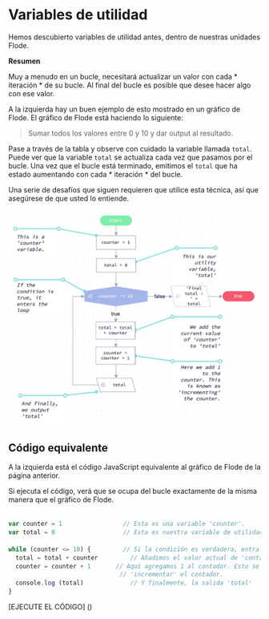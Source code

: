 # Variables de utilidad

Hemos descubierto variables de utilidad antes, dentro de nuestras unidades Flode.

**Resumen**

Muy a menudo en un bucle, necesitará actualizar un valor con cada \* iteración \* de su bucle. Al final del bucle es posible que desee hacer algo con ese valor.

A la izquierda hay un buen ejemplo de esto mostrado en un gráfico de Flode. El gráfico de Flode está haciendo lo siguiente:

> Sumar todos los valores entre 0 y 10 y dar output al resultado.

Pase a través de la tabla y observe con cuidado la variable llamada `total`. Puede ver que la variable `total` se actualiza cada vez que pasamos por el bucle. Una vez que el bucle está terminado, emitimos el `total` que ha estado aumentando con cada \* iteración \* del bucle.

Una serie de desafíos que siguen requieren que utilice esta técnica, así que asegúrese de que usted lo entiende.

![Screenshot 2017-07-13 20.41.28.png](1C4B696E87AD29C42873C44AAF969A15.png)
 

## Código equivalente

A la izquierda está el código JavaScript equivalente al gráfico de Flode de la página anterior.

Si ejecuta el código, verá que se ocupa del bucle exactamente de la misma manera que el gráfico de Flode.

```js

var counter = 1                 // Esta es una variable 'counter'.
var total = 0                   // Esta es nuestra variable de utilidad, 'total'

while (counter <= 10) {         // Si la condición es verdadera, entra en el bucle
  total = total + counter         // Añadimos el valor actual de 'contador' a 'total'
  counter = counter + 1       // Aquí agregamos 1 al contador. Esto se conoce como
                               // 'incrementar' el contador.
  console.log (total)             // Y finalmente, la salida 'total'
}


```

[EJECUTE EL CÓDIGO] ()

 

